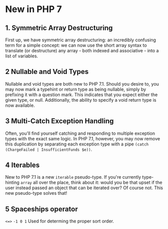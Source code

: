 # New in PHP 7

## 1. Symmetric Array Destructuring
First up, we have symmetric array destructuring: an incredibly confusing term for a simple concept: we can now use the short array syntax to translate (or destructure) any array - both indexed and associative - into a list of variables.

## 2 Nullable and Void Types
Nullable and void types are both new to PHP 7.1. Should you desire to, you may now mark a typehint or return type as being nullable, simply by prefixing it with a question mark. This indicates that you expect either the given type, or null. Additionally, the ability to specify a void return type is now available.

## 3 Multi-Catch Exception Handling
Often, you'll find yourself catching and responding to multiple exception types with the exact same logic. In PHP 7.1, however, you may now remove this duplication by separating each exception type with a pipe `(catch (ChargeFailed | InsufficientFunds $e))`.

## 4 Iterables
New to PHP 7.1 is a new `iterable` pseudo-type. If you're currently type-hinting `array` all over the place, think about it: would you be that upset if the user instead passed an object that can be iterated over? Of course not. This new pseudo-type solves that!

## 5 Spaceships operator
`<=>` `-1 0 1` Used for determing the proper sort order.

